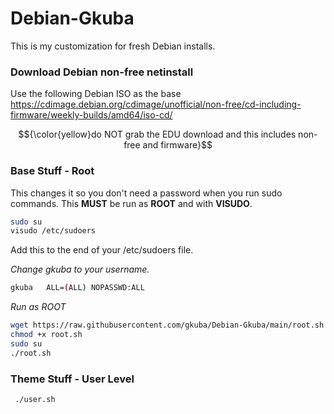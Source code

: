 # Debian-Gkuba

This is my customization for fresh Debian installs.

### Download Debian non-free netinstall

Use the following Debian ISO as the base <https://cdimage.debian.org/cdimage/unofficial/non-free/cd-including-firmware/weekly-builds/amd64/iso-cd/>

$${\color{yellow}do NOT grab the EDU download and this includes non-free and firmware}$$
### Base Stuff - Root

This changes it so you don't need a password when you run sudo commands. This **MUST** be run as **ROOT** and with **VISUDO**.

```bash
sudo su
visudo /etc/sudoers
```
Add this to the end of your /etc/sudoers file. 

_Change gkuba to your username._
```bash
gkuba   ALL=(ALL) NOPASSWD:ALL
```

_Run as ROOT_
```bash
wget https://raw.githubusercontent.com/gkuba/Debian-Gkuba/main/root.sh
chmod +x root.sh
sudo su
./root.sh
```

### Theme Stuff - User Level
 ```bash
  ./user.sh
 ```
